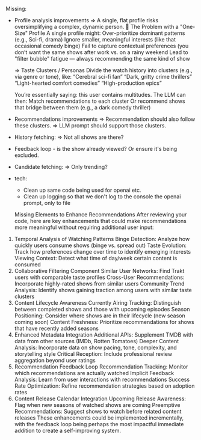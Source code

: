 Missing:

* Profile analysis improvements
  => A single, flat profile risks oversimplifying a complex, dynamic person.
  🧠 The Problem with a "One-Size" Profile
    A single profile might:
    Over-prioritize dominant patterns (e.g., Sci-fi, drama)
    Ignore smaller, meaningful interests (like that occasional comedy binge)
    Fail to capture contextual preferences (you don’t want the same shows after work vs. on a rainy weekend
    Lead to "filter bubble" fatigue — always recommending the same kind of show

  => Taste Clusters / Personas
    Divide the watch history into clusters (e.g., via genre or tone), like:
    “Cerebral sci-fi fan”
    “Dark, gritty crime thrillers”
    “Light-hearted comfort comedies”
    “High-production epics”

    You’re essentially saying: this user contains multitudes. The LLM can then:
    Match recommendations to each cluster
    Or recommend shows that bridge between them (e.g., a dark comedy thriller)



* Recommendations improvements
  => Recommendation should also follow these clusters.
  => LLM prompt should support those clusters.

* History fetching:
  => Not all shows are there?


* Feedback loop - is the show already viewed? Or ensure it's being excluded.

* Candidate fetching:
  => Only trending? 

* tech:
  * Clean up same code being used for openai etc.
  * Clean up logging so that we don't log to the console the openai prompt, only to file





  Missing Elements to Enhance Recommendations
After reviewing your code, here are key enhancements that could make recommendations more meaningful without requiring additional user input:
1. Temporal Analysis of Watching Patterns
Binge Detection: Analyze how quickly users consume shows (binge vs. spread out)
Taste Evolution: Track how preferences change over time to identify emerging interests
Viewing Context: Detect what time of day/week certain content is consumed
2. Collaborative Filtering Component
Similar User Networks: Find Trakt users with comparable taste profiles
Cross-User Recommendations: Incorporate highly-rated shows from similar users
Community Trend Analysis: Identify shows gaining traction among users with similar taste clusters
3. Content Lifecycle Awareness
Currently Airing Tracking: Distinguish between completed shows and those with upcoming episodes
Season Positioning: Consider where shows are in their lifecycle (new season coming soon)
Content Freshness: Prioritize recommendations for shows that have recently added seasons
4. Enhanced Metadata Integration
Additional APIs: Supplement TMDB with data from other sources (IMDb, Rotten Tomatoes)
Deeper Content Analysis: Incorporate data on show pacing, tone, complexity, and storytelling style
Critical Reception: Include professional review aggregation beyond user ratings
5. Recommendation Feedback Loop
Recommendation Tracking: Monitor which recommendations are actually watched
Implicit Feedback Analysis: Learn from user interactions with recommendations
Success Rate Optimization: Refine recommendation strategies based on adoption rates
6. Content Release Calendar Integration
Upcoming Release Awareness: Flag when new seasons of watched shows are coming
Preemptive Recommendations: Suggest shows to watch before related content releases
These enhancements could be implemented incrementally, with the feedback loop being perhaps the most impactful immediate addition to create a self-improving system.